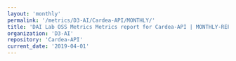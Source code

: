 ```yaml
---
layout: 'monthly'
permalink: '/metrics/D3-AI/Cardea-API/MONTHLY/'
title: 'DAI Lab OSS Metrics Metrics report for Cardea-API | MONTHLY-REPORT-2019-04-01'
organization: 'D3-AI'
repository: 'Cardea-API'
current_date: '2019-04-01'
---
```

